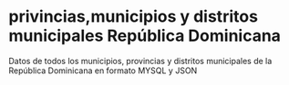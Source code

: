 # privincias,municipios y distritos municipales República Dominicana

Datos de todos los municipios, provincias y distritos municipales de la República Dominicana en formato MYSQL y JSON

